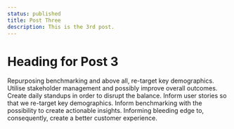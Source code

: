 ```yaml
---
status: published
title: Post Three
description: This is the 3rd post.
---
```


<script context="module">
  import Logo from '$lib/Logo.svelte';
  metadata.icon = Logo;
</script>

# Heading for Post 3

Repurposing benchmarking and above all, re-target key demographics. Utilise stakeholder management and possibly improve overall outcomes. Create daily standups in order to disrupt the balance. Inform user stories so that we re-target key demographics. Inform benchmarking with the possibility to create actionable insights. Informing bleeding edge to, consequently, create a better customer experience.